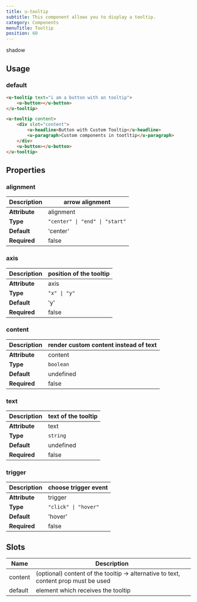```yaml
---
title: u-tooltip
subtitle: This component allows you to display a tooltip.
category: Components
menuTitle: Tooltip
position: 60
---
```


<badge> shadow </badge>




## Usage

### default
```html
<u-tooltip text="i am a button with an tooltip">
    <u-button></u-button>
</u-tooltip>
```

```html
<u-tooltip content>
    <div slot="content">
        <u-headline>Button with Custom Tooltip</u-headline>
        <u-paragraph>Custom components in tootltip</u-paragraph>
    </div>
    <u-button></u-button>
</u-tooltip>
```


## Properties

### alignment
|**Description**|arrow alignment|
|---|---|
|**Attribute**|alignment|
|**Type**|`"center" \| "end" \| "start"`|
|**Default**|'center'|
|**Required**|false|


### axis
|**Description**|position of the tooltip|
|---|---|
|**Attribute**|axis|
|**Type**|`"x" \| "y"`|
|**Default**|'y'|
|**Required**|false|


### content
|**Description**|render custom content instead of text|
|---|---|
|**Attribute**|content|
|**Type**|`boolean`|
|**Default**|undefined|
|**Required**|false|


### text
|**Description**|text of the tooltip|
|---|---|
|**Attribute**|text|
|**Type**|`string`|
|**Default**|undefined|
|**Required**|false|


### trigger
|**Description**|choose trigger event|
|---|---|
|**Attribute**|trigger|
|**Type**|`"click" \| "hover"`|
|**Default**|'hover'|
|**Required**|false|












## Slots
|Name|Description|
|---|---|
|content|(optional) content of the tooltip -> alternative to text, content prop must be used|
|default|element which receives the tooltip|

